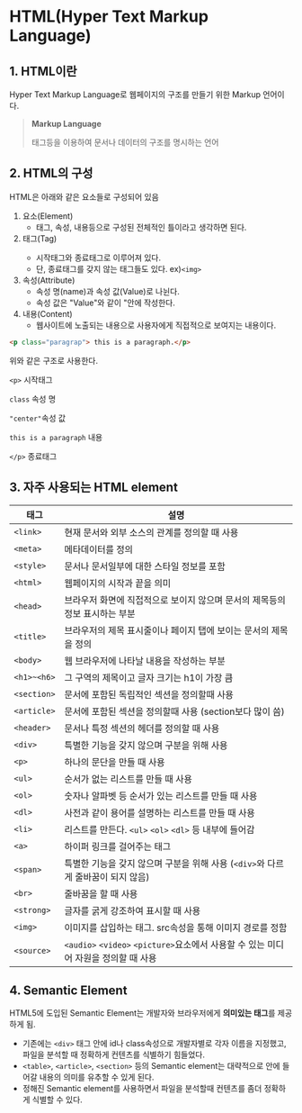 # HTML(Hyper Text Markup Language)

## 1. HTML이란
Hyper Text Markup Language로 웹페이지의 구조를 만들기 위한 Markup 언어이다.
>**Markup Language**
> 
>태그등을 이용하여 문서나 데이터의 구조를 명시하는 언어

## 2. HTML의 구성
HTML은 아래와 같은 요소들로 구성되어 있음
1) 요소(Element)
    * 태그, 속성, 내용등으로 구성된 전체적인 틀이라고 생각하면 된다.
2) 태그(Tag) <div>
   * 시작태그와 종료태그로 이루어져 있다.
   * 단, 종료태그를 갖지 않는 태그들도 있다. ex)`<img>`
3) 속성(Attribute)
    * 속성 명(name)과 속성 값(Value)로 나뉜다. 
    * 속성 값은 "Value"와 같이 "안에 작성한다.
4) 내용(Content)
    * 웹사이트에 노출되는 내용으로 사용자에게 직접적으로 보여지는 내용이다.

   
```html
<p class="paragrap"> this is a paragraph.</p>
```
위와 같은 구조로 사용한다.


`<p>` 시작태그

`class` 속성 명

`"center"`속성 값

`this is a paragraph` 내용

`</p>` 종료태그



## 3. 자주 사용되는 HTML element
| 태그          | 설명                                                            |
|-------------|---------------------------------------------------------------|
| `<link>`    | 현재 문서와 외부 소스의 관계를 정의할 때 사용                                    |
| `<meta>`    | 메타데이터를 정의                                                     |
| `<style>`   | 문서나 문서일부에 대한 스타일 정보를 포함                                       |
| `<html>`    | 웹페이지의 시작과 끝을 의미                                               |
| `<head>`    | 브라우저 화면에 직접적으로 보이지 않으며 문서의 제목등의 정보 표시하는 부분                    |
| `<title>`   | 브라우저의 제목 표시줄이나 페이지 탭에 보이는 문서의 제목을 정의                          |
| `<body>`    | 웹 브라우저에 나타날 내용을 작성하는 부분                                       |
| `<h1>~<h6>` | 그 구역의 제목이고 글자 크기는 h1이 가장 큼                                    |
| `<section>` | 문서에 포함된 독립적인 섹션을 정의할때 사용                                      |
| `<article>` | 문서에 포함된 섹션을 정의할때 사용 (section보다 많이 씀)                          |
| `<header>`  | 문서나 특정 섹션의 헤더를 정의할 때 사용                                       |
| `<div>`     | 특별한 기능을 갖지 않으며 구분을 위해 사용                                      |
| `<p>`       | 하나의 문단을 만들 때 사용                                               |
| `<ul>`      | 순서가 없는 리스트를 만들 때 사용                                           |
| `<ol>`      | 숫자나 알파벳 등 순서가 있는 리스트를 만들 때 사용                                 |
| `<dl>`      | 사전과 같이 용어를 설명하는 리스트를 만들 때 사용                                  |
| `<li>`      | 리스트를 만든다. `<ul>` `<ol>` `<dl>` 등 내부에 들어감                      |
| `<a>`       | 하이퍼 링크를 걸어주는 태그                                               |
| `<span>`    | 특별한 기능을 갖지 않으며 구분을 위해 사용 (`<div>`와 다르게 줄바꿈이 되지 않음)            |
| `<br>`      | 줄바꿈을 할 때 사용                                                   |
| `<strong>`  | 글자를 굵게 강조하여 표시할 때 사용                                          |
| `<img>`     | 이미지를 삽입하는 태그. src속성을 통해 이미지 경로를 정함                            |
| `<source>`  | `<audio>` `<video>` `<picture>`요소에서 사용할 수 있는 미디어 자원을 정의할 때 사용 |


## 4. Semantic Element
HTML5에 도입된 Semantic Element는 개발자와 브라우저에게 **의미있는 태그**를 제공하게 됨.
* 기존에는 `<div>` 태그 안에 id나 class속성으로 개발자별로 각자 이름을 지정했고, 파일을 분석할 때 정확하게 컨텐츠를 식별하기 힘들었다.
* `<table>`, `<article>`, `<section>` 등의 Semantic element는 대략적으로 안에 들어갈 내용의 의미를 유추할 수 있게 된다.
* 정해진 Semantic element를 사용하면서 파일을 분석할때 컨텐츠를 좀더 정확하게 식별할 수 있다.
